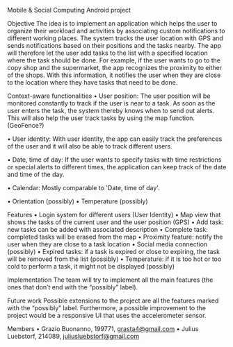 Mobile & Social Computing Android project

Objective 
The idea is to implement an application which helps the user to organize their workload and activities by associating custom notifications to different working places.
The system tracks the user location with GPS and sends notifications based on their positions and the tasks nearby.
The app will therefore let the user add tasks to the list with a specified location where the task should be done.
For example, if the user wants to go to the copy shop and the supermarket, the app recognizes the proximity to either of the shops.
With this information, it notifies the user when they are close to the location where they have tasks that need to be done.

Context-aware functionalities
•	User position:
	The user position will be monitored constantly to track if the user is near to a task. As soon as the user
	enters the task, the system thereby knows when to send out alerts. This will also help the user track tasks
	by using the map function. (GeoFence?)
	
•	User identity:
	With user identity, the app can easily track the preferences of the user and it will also be able to track
	different users.
	
•	Date, time of day:
	If the user wants to specify tasks with time restrictions or special alerts to different times, the application can
	keep track of the date and time of the day.
	
•	Calendar:
	Mostly comparable to 'Date, time of day'.
	
•	Orientation (possibly)
•	Temperature (possibly)

Features
•	Login system for different users (User Identity)
•	Map view that shows the tasks of the current user and the user position (GPS)
•	Add task: new tasks can be added with associated description
•	Complete task: completed tasks will be erased from the map
•	Proximity feature: notify the user when they are close to a task location
•	Social media connection (possibly)
•	Expired tasks: if a task is expired or close to expiring, the task will be removed from the list (possibly)
•	Temperature: if it is too hot or too cold to perform a task, it might not be displayed (possibly)

Implementation
	The team will try to implement all the main features (the ones that don’t end with the “possibly” label).

Future work
Possible extensions to the project are all the features marked with the “possibly” label.
Furthermore, a possible improvement to the project would be a responsive UI that uses the accelerometer sensor.

Members
•	Grazio Buonanno, 199771, grasta4@gmail.com
•	Julius Luebstorf, 214089, juliusluebstorf@gmail.com
